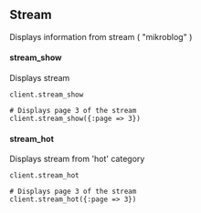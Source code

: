 ## Stream

Displays information from stream ( "mikroblog" )

####  stream_show

Displays stream

```
client.stream_show

# Displays page 3 of the stream
client.stream_show({:page => 3})
```

####  stream_hot

Displays stream from 'hot' category

```
client.stream_hot

# Displays page 3 of the stream
client.stream_hot({:page => 3})
```